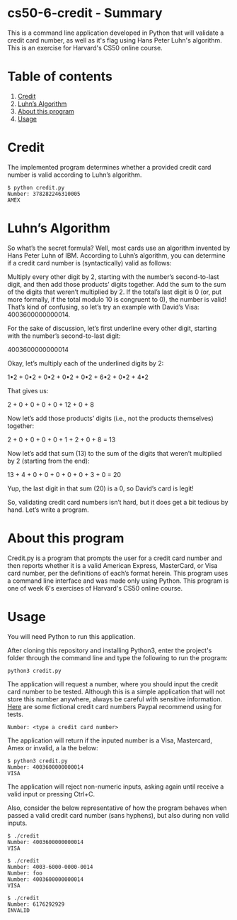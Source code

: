 # cs50-6-credit - Summary
This is a command line application developed in Python that will validate a credit card number, as well as it's flag using Hans Peter Luhn's algorithm. This is an exercise for Harvard's CS50 online course.

# Table of contents
1. [Credit](#Credit)
2. [Luhn’s Algorithm](#Luhn’s-Algorithm)
3. [About this program](#About-this-program)
4. [Usage](#Usage)

# Credit
The implemented program determines whether a provided credit card number is valid according to Luhn’s algorithm.
```
$ python credit.py
Number: 378282246310005
AMEX
```
# Luhn’s Algorithm
So what’s the secret formula? Well, most cards use an algorithm invented by Hans Peter Luhn of IBM. According to Luhn’s algorithm, you can determine if a credit card number is (syntactically) valid as follows:

Multiply every other digit by 2, starting with the number’s second-to-last digit, and then add those products’ digits together.
Add the sum to the sum of the digits that weren’t multiplied by 2.
If the total’s last digit is 0 (or, put more formally, if the total modulo 10 is congruent to 0), the number is valid!
That’s kind of confusing, so let’s try an example with David’s Visa: 4003600000000014.

For the sake of discussion, let’s first underline every other digit, starting with the number’s second-to-last digit:

4003600000000014

Okay, let’s multiply each of the underlined digits by 2:

1•2 + 0•2 + 0•2 + 0•2 + 0•2 + 6•2 + 0•2 + 4•2

That gives us:

2 + 0 + 0 + 0 + 0 + 12 + 0 + 8

Now let’s add those products’ digits (i.e., not the products themselves) together:

2 + 0 + 0 + 0 + 0 + 1 + 2 + 0 + 8 = 13

Now let’s add that sum (13) to the sum of the digits that weren’t multiplied by 2 (starting from the end):

13 + 4 + 0 + 0 + 0 + 0 + 0 + 3 + 0 = 20

Yup, the last digit in that sum (20) is a 0, so David’s card is legit!

So, validating credit card numbers isn’t hard, but it does get a bit tedious by hand. Let’s write a program.

# About this program
Credit.py is a program that prompts the user for a credit card number and then reports whether it is a valid American Express, MasterCard, or Visa card number, per the definitions of each’s format herein. This program uses a command line interface and was made only using Python. This program is one of week 6's exercises of Harvard's CS50 online course.

# Usage
You will need Python to run this application.

After cloning this repository and installing Python3, enter the project's folder through the command line and type the following to run the program:

`python3 credit.py`

The application will request a number, where you should input the credit card number to be tested. Although this is a simple application that will not store this number anywhere, always be careful with sensitive information. [Here](https://developer.paypal.com/docs/payflow/payflow-pro/payflow-pro-testing/) are some fictional credit card numbers Paypal recommend using for tests.
```
Number: <type a credit card number>
```
The application will return if the inputed number is a Visa, Mastercard, Amex or invalid, a la the below:
```
$ python3 credit.py
Number: 4003600000000014
VISA
```
The application will reject non-numeric inputs, asking again until receive a valid input or pressing Ctrl+C.

Also, consider the below representative of how the program behaves when passed a valid credit card number (sans hyphens), but also during non valid inputs.
```
$ ./credit
Number: 4003600000000014
VISA
```

```
$ ./credit
Number: 4003-6000-0000-0014
Number: foo
Number: 4003600000000014
VISA
```

```
$ ./credit
Number: 6176292929
INVALID
```
